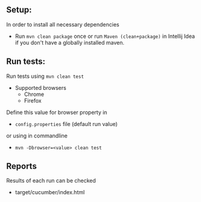 ## Setup:
In order to install all necessary dependencies
* Run `mvn clean package` once or run `Maven (clean+package)` in Intellij Idea if you don't have a globally installed maven.

## Run tests:
Run tests using `mvn clean test`
* Supported browsers
    * Chrome
    * Firefox
    
Define this value for browser property in 
* `config.properties` file (default run value)
 
 or using in commandline
 * `mvn -Dbrowser=<value> clean test`

## Reports
Results of each run can be checked
* target/cucumber/index.html